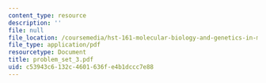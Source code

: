 ```yaml
---
content_type: resource
description: ''
file: null
file_location: /coursemedia/hst-161-molecular-biology-and-genetics-in-modern-medicine-fall-2007/c53943c6132c4601636fe4b1dccc7e88_problem_set_3.pdf
file_type: application/pdf
resourcetype: Document
title: problem_set_3.pdf
uid: c53943c6-132c-4601-636f-e4b1dccc7e88
---
```

